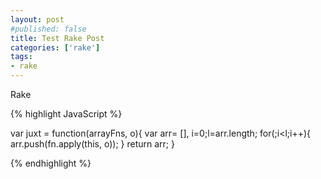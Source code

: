 ```yaml
---
layout: post
#published: false
title: Test Rake Post
categories: ['rake']
tags: 
- rake
---
```



Rake

{% highlight JavaScript %}

var juxt = function(arrayFns, o){
    var arr= [], i=0;l=arr.length;
    for(;i<l;i++){
        arr.push(fn.apply(this, o));
    }
    return arr;
}

{% endhighlight %}
